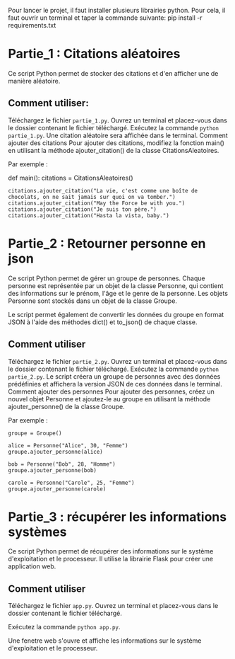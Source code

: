 Pour lancer le projet, il faut installer plusieurs librairies python.
Pour cela, il faut ouvrir un terminal et taper la commande suivante:
pip install -r requirements.txt

Partie_1 : Citations aléatoires
==============================
Ce script Python permet de stocker des citations et d'en afficher une de manière aléatoire.

Comment utiliser:
-----------------
Téléchargez le fichier `partie_1.py`.
Ouvrez un terminal et placez-vous dans le dossier contenant le fichier téléchargé.
Exécutez la commande `python partie_1.py`.
Une citation aléatoire sera affichée dans le terminal.
Comment ajouter des citations
Pour ajouter des citations, modifiez la fonction main() en utilisant la méthode ajouter_citation() de la classe CitationsAleatoires.

Par exemple :

def main():
    citations = CitationsAleatoires()

    citations.ajouter_citation("La vie, c'est comme une boîte de chocolats, on ne sait jamais sur quoi on va tomber.")
    citations.ajouter_citation("May the Force be with you.")
    citations.ajouter_citation("Je suis ton père.")
    citations.ajouter_citation("Hasta la vista, baby.")


Partie_2 : Retourner personne en json 
====================================
Ce script Python permet de gérer un groupe de personnes. Chaque personne est représentée par un objet de la classe Personne, qui contient des informations sur le prénom, l'âge et le genre de la personne. Les objets Personne sont stockés dans un objet de la classe Groupe.

Le script permet également de convertir les données du groupe en format JSON à l'aide des méthodes dict() et to_json() de chaque classe.

Comment utiliser
----------------
Téléchargez le fichier `partie_2.py`.
Ouvrez un terminal et placez-vous dans le dossier contenant le fichier téléchargé.
Exécutez la commande `python partie_2.py`.
Le script créera un groupe de personnes avec des données prédéfinies et affichera la version JSON de ces données dans le terminal.
Comment ajouter des personnes
Pour ajouter des personnes, créez un nouvel objet Personne et ajoutez-le au groupe en utilisant la méthode ajouter_personne() de la classe Groupe.

Par exemple :

    groupe = Groupe()

    alice = Personne("Alice", 30, "Femme")
    groupe.ajouter_personne(alice)

    bob = Personne("Bob", 28, "Homme")
    groupe.ajouter_personne(bob)

    carole = Personne("Carole", 25, "Femme")
    groupe.ajouter_personne(carole)

Partie_3 : récupérer les informations systèmes
==============================================
Ce script Python permet de récupérer des informations sur le système d'exploitation et le processeur.
Il utilise la librairie Flask pour créer une application web.

Comment utiliser
----------------
Téléchargez le fichier `app.py`.
Ouvrez un terminal et placez-vous dans le dossier contenant le fichier téléchargé.

Exécutez la commande `python app.py`.

Une fenetre web s'ouvre et affiche les informations sur le système d'exploitation et le processeur.
